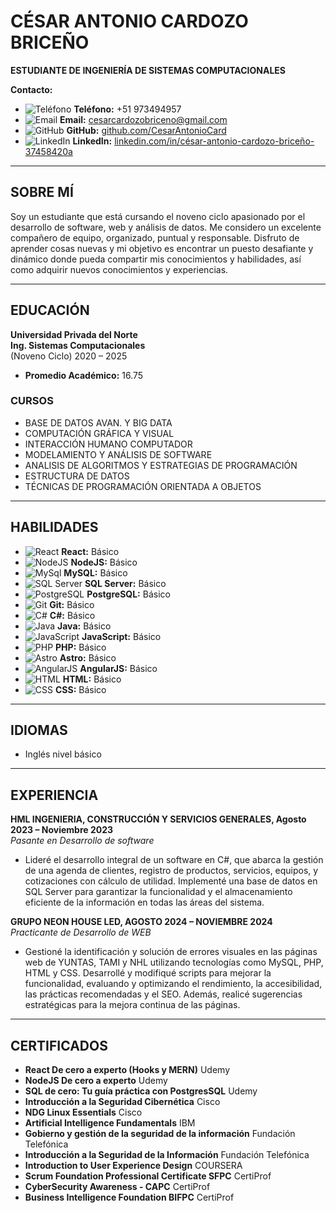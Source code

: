 # CÉSAR ANTONIO CARDOZO BRICEÑO
**ESTUDIANTE DE INGENIERÍA DE SISTEMAS COMPUTACIONALES**

**Contacto:**  
- ![Teléfono](https://img.icons8.com/ios-filled/20/000000/phone.png) **Teléfono:** +51 973494957  
- ![Email](https://img.icons8.com/ios-filled/20/000000/email.png) **Email:** [cesarcardozobriceno@gmail.com](mailto:cesarcardozobriceno@gmail.com) 
- ![GitHub](https://img.icons8.com/ios-filled/20/000000/github.png) **GitHub:** [github.com/CesarAntonioCard](https://github.com/CesarAntonioCard) 
- ![LinkedIn](https://img.icons8.com/ios-filled/20/000000/linkedin.png) **LinkedIn:** [linkedin.com/in/césar-antonio-cardozo-briceño-37458420a](https://www.linkedin.com/in/césar-antonio-cardozo-briceño-37458420a)  
---

## SOBRE MÍ
Soy un estudiante que está cursando el noveno ciclo apasionado por el desarrollo de software, web y análisis de datos. Me considero un excelente compañero de equipo, organizado, puntual y responsable. Disfruto de aprender cosas nuevas y mi objetivo es encontrar un puesto desafiante y dinámico donde pueda compartir mis conocimientos y habilidades, así como adquirir nuevos conocimientos y experiencias.

---

## EDUCACIÓN
**Universidad Privada del Norte**  
**Ing. Sistemas Computacionales**  
(Noveno Ciclo) 2020 – 2025  
- **Promedio Académico:** 16.75

### CURSOS
- BASE DE DATOS AVAN. Y BIG DATA
- COMPUTACIÓN GRÁFICA Y VISUAL
- INTERACCIÓN HUMANO COMPUTADOR
- MODELAMIENTO Y ANÁLISIS DE SOFTWARE
- ANALISIS DE ALGORITMOS Y ESTRATEGIAS  DE PROGRAMACIÓN
- ESTRUCTURA DE DATOS
- TÉCNICAS DE PROGRAMACIÓN ORIENTADA A OBJETOS
  
---

## HABILIDADES
- ![React](https://img.icons8.com/ios-filled/20/61CAE8/react-native.png) **React:** Básico
- ![NodeJS](https://img.icons8.com/?size=20&id=hsPbhkOH4FMe&format=png&color=000000) **NodeJS:** Básico
- ![MySql](https://img.icons8.com/?size=20&id=UFXRpPFebwa2&format=png&color=000000) **MySQL:** Básico
- ![SQL Server](https://img.icons8.com/?size=20&id=laYYF3dV0Iew&format=png&color=000000) **SQL Server:** Básico
- ![PostgreSQL](https://img.icons8.com/?size=20&id=38561&format=png&color=000000) **PostgreSQL:** Básico
- ![Git](https://img.icons8.com/?size=20&id=20906&format=png&color=000000) **Git:** Básico
- ![C#](https://img.icons8.com/?size=20&id=55205&format=png&color=860899) **C#:** Básico
- ![Java](https://img.icons8.com/?size=20&id=13679&format=png&color=000000) **Java:** Básico
- ![JavaScript](https://img.icons8.com/?size=20&id=108784&format=png&color=000000) **JavaScript:** Básico
- ![PHP](https://img.icons8.com/?size=20&id=ylXrZF2zxsFE&format=png&color=000000) **PHP:** Básico
- ![Astro](https://img.icons8.com/?size=20&id=lckHFUP7nJhG&format=png&color=000000) **Astro:** Básico
- ![AngularJS](https://img.icons8.com/?size=20&id=71257&format=png&color=000000) **AngularJS:** Básico
- ![HTML](https://img.icons8.com/?size=20&id=20909&format=png&color=000000) **HTML:** Básico
- ![CSS](https://img.icons8.com/?size=20&id=21278&format=png&color=000000) **CSS:** Básico


---

## IDIOMAS
- Inglés nivel básico

---

## EXPERIENCIA
**HML INGENIERIA, CONSTRUCCIÓN Y SERVICIOS GENERALES, Agosto 2023 – Noviembre 2023**  
*Pasante en Desarrollo de software*  
- Lideré el desarrollo integral de un software en C#, que abarca la gestión de una agenda de clientes, registro de productos, servicios, equipos, y cotizaciones con cálculo de utilidad. Implementé una base de datos en SQL Server para garantizar la funcionalidad y el almacenamiento eficiente de la información en todas las áreas del sistema.

**GRUPO NEON HOUSE LED, AGOSTO 2024 – NOVIEMBRE 2024**  
*Practicante de Desarrollo de WEB*  
- Gestioné la identificación y solución de errores visuales en las páginas web de YUNTAS, TAMI y NHL utilizando tecnologías como MySQL, PHP, HTML y CSS. Desarrollé y modifiqué scripts para mejorar la funcionalidad, evaluando y optimizando el rendimiento, la accesibilidad, las prácticas recomendadas y el SEO. Además, realicé sugerencias estratégicas para la mejora continua de las páginas.

---

## CERTIFICADOS
- **React De cero a experto (Hooks y MERN)**  Udemy
- **NodeJS De cero a experto** Udemy
- **SQL de cero: Tu guía práctica con PostgresSQL** Udemy
- **Introducción a la Seguridad Cibernética** Cisco
- **NDG Linux Essentials** Cisco
- **Artificial Intelligence Fundamentals** IBM
- **Gobierno y gestión de la seguridad de la información** Fundación Telefónica
- **Introducción a la Seguridad de la Información** Fundación Telefónica
- **Introduction to User Experience Design** COURSERA
- **Scrum Foundation Professional Certificate SFPC** CertiProf
- **CyberSecurity Awareness - CAPC** CertiProf
- **Business Intelligence Foundation BIFPC** CertiProf
